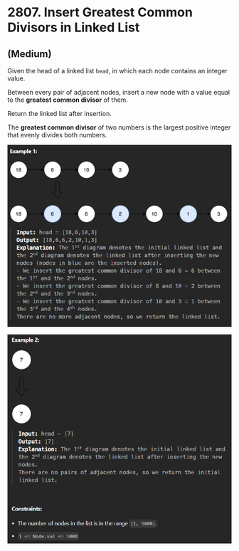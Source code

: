 # 2807. Insert Greatest Common Divisors in Linked List
## (Medium)

Given the head of a linked list `head`, in which each node contains an integer value.

Between every pair of adjacent nodes, insert a new node with a value equal to the **greatest common divisor** of them.

Return the linked list after insertion.

The **greatest common divisor** of two numbers is the largest positive integer that evenly divides both numbers.

![alt text](image.png)

![alt text](image-1.png)